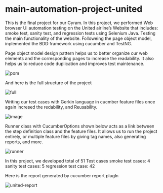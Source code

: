 ﻿# main-automation-project-united
 
 This is the final project for our Cyram. In this project, we performed Web browser UI automation testing on the United airline’s Website that includes: smoke test, sanity test, and regression tests using Selenium Java. Testing the main functionality of the website. Followeing the page object model, inplemented the BDD framework using cucumber and TestNG.
 
 
 
Page object model design pattern helps us to better organize our web elements and the corresponding pages to increase the readability.  It also helps us to reduce code duplication and improves test maintenance.

 ![pom](https://user-images.githubusercontent.com/40803114/145421912-5cc21134-aae4-4336-a86d-016a06f55dc4.PNG)

And here is the full structure of the project

 ![full](https://user-images.githubusercontent.com/40803114/145424540-52df83d4-c1ae-4b69-add4-cebc8406d7bb.PNG)


Writing our test cases with Gerkin language in cucmber feature files once again incresed the redability, and Reusability.

 ![image](https://user-images.githubusercontent.com/40803114/145426205-a94e3383-fde0-41fb-9f1f-be7f8f7a009c.png)


Runner class with CucumberOptions shown below acts as a link between the step definition class and the feature files. It allows us to run the project entirely, or multiple feature files by giving tag names, also generating reports, and more.

 ![runner](https://user-images.githubusercontent.com/40803114/145430515-6fefc76a-0239-4ffa-aca8-b31866de6953.PNG)


In this project, we developed total of 51 Test cases
   smoke test cases: 4
   sanity test cases: 5
   regression test case: 42
   
Here is the report generated by cucumber report plugIn

 ![united-report](https://user-images.githubusercontent.com/40803114/145447601-75fa3d34-4610-40e1-bf9b-59456c6f64d2.PNG)




 
